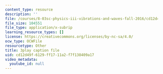 ```yaml
---
content_type: resource
description: ''
file: /courses/8-03sc-physics-iii-vibrations-and-waves-fall-2016/cd12d49f6129ff1711a2f7f138409a17_Dlhma3z57SA.srt
file_size: 104551
file_type: application/x-subrip
learning_resource_types: []
license: https://creativecommons.org/licenses/by-nc-sa/4.0/
ocw_type: OCWFile
resourcetype: Other
title: 3play caption file
uid: cd12d49f-6129-ff17-11a2-f7f138409a17
video_metadata:
  youtube_id: null
---
```

